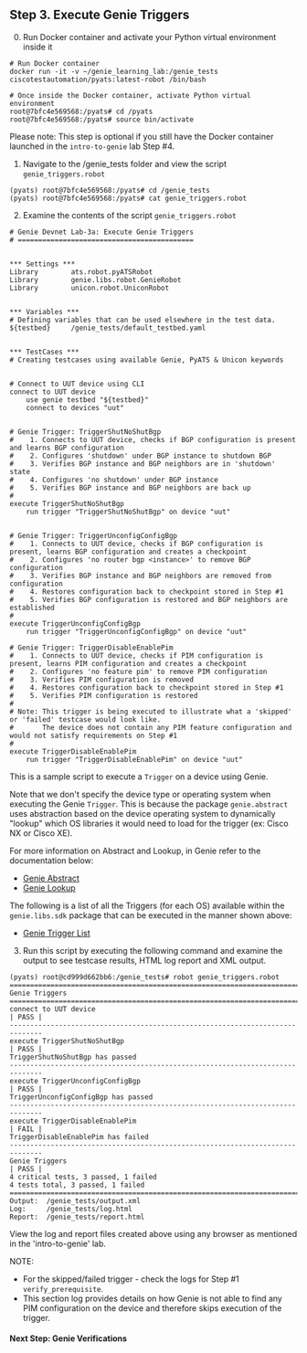 ## Step 3. Execute Genie Triggers


0. Run Docker container and activate your Python virtual environment inside it

```
# Run Docker container
docker run -it -v ~/genie_learning_lab:/genie_tests ciscotestautomation/pyats:latest-robot /bin/bash

# Once inside the Docker container, activate Python virtual environment
root@7bfc4e569568:/pyats# cd /pyats
root@7bfc4e569568:/pyats# source bin/activate
```

Please note: This step is optional if you still have the Docker container launched in the `intro-to-genie` lab Step #4.


1. Navigate to the /genie_tests folder and view the script `genie_triggers.robot`

```
(pyats) root@7bfc4e569568:/pyats# cd /genie_tests
(pyats) root@7bfc4e569568:/pyats# cat genie_triggers.robot
```


2. Examine the contents of the script `genie_triggers.robot`

```
# Genie Devnet Lab-3a: Execute Genie Triggers
# ===========================================


*** Settings ***
Library        ats.robot.pyATSRobot
Library        genie.libs.robot.GenieRobot
Library        unicon.robot.UniconRobot


*** Variables ***
# Defining variables that can be used elsewhere in the test data.
${testbed}     /genie_tests/default_testbed.yaml


*** TestCases ***
# Creating testcases using available Genie, PyATS & Unicon keywords


# Connect to UUT device using CLI
connect to UUT device
    use genie testbed "${testbed}"
    connect to devices "uut"


# Genie Trigger: TriggerShutNoShutBgp
#    1. Connects to UUT device, checks if BGP configuration is present and learns BGP configuration
#    2. Configures 'shutdown' under BGP instance to shutdown BGP
#    3. Verifies BGP instance and BGP neighbors are in 'shutdown' state
#    4. Configures 'no shutdown' under BGP instance
#    5. Verifies BGP instance and BGP neighbors are back up
#
execute TriggerShutNoShutBgp
    run trigger "TriggerShutNoShutBgp" on device "uut"


# Genie Trigger: TriggerUnconfigConfigBgp
#    1. Connects to UUT device, checks if BGP configuration is present, learns BGP configuration and creates a checkpoint
#    2. Configures 'no router bgp <instance>' to remove BGP configuration
#    3. Verifies BGP instance and BGP neighbors are removed from configuration
#    4. Restores configuration back to checkpoint stored in Step #1
#    5. Verifies BGP configuration is restored and BGP neighbors are established
#
execute TriggerUnconfigConfigBgp
    run trigger "TriggerUnconfigConfigBgp" on device "uut"

# Genie Trigger: TriggerDisableEnablePim
#    1. Connects to UUT device, checks if PIM configuration is present, learns PIM configuration and creates a checkpoint
#    2. Configures 'no feature pim' to remove PIM configuration
#    3. Verifies PIM configuration is removed
#    4. Restores configuration back to checkpoint stored in Step #1
#    5. Verifies PIM configuration is restored
#
# Note: This trigger is being executed to illustrate what a 'skipped' or 'failed' testcase would look like.
#		The device does not contain any PIM feature configuration and would not satisfy requirements on Step #1
#
execute TriggerDisableEnablePim
	run trigger "TriggerDisableEnablePim" on device "uut"
```

This is a sample script to execute a `Trigger` on a device using Genie.

Note that we don't specify the device type or operating system when executing the Genie `Trigger`. This is because the package `genie.abstract` uses abstraction based on the device operating system to dynamically "lookup" which OS libraries it would need to load for the trigger (ex: Cisco NX or Cisco XE).

For more information on Abstract and Lookup, in Genie refer to the documentation below:
- [Genie Abstract](https://pubhub.devnetcloud.com/media/pyats-packages/docs/abstract/introduction.html)
- [Genie Lookup](https://pubhub.devnetcloud.com/media/pyats-packages/docs/abstract/lookup_class.html)

The following is a list of all the Triggers (for each OS) available within the `genie.libs.sdk` package that can be executed in the manner shown above:
- [Genie Trigger List](https://pubhub.devnetcloud.com/media/pyats-packages/docs/genie/genie_libs/#/triggers)


3. Run this script by executing the following command and examine the output to see testcase results, HTML log report and XML output.

```
(pyats) root@cd999d662bb6:/genie_tests# robot genie_triggers.robot
==============================================================================
Genie Triggers
==============================================================================
connect to UUT device                                                 | PASS |
------------------------------------------------------------------------------
execute TriggerShutNoShutBgp                                          | PASS |
TriggerShutNoShutBgp has passed
------------------------------------------------------------------------------
execute TriggerUnconfigConfigBgp                                      | PASS |
TriggerUnconfigConfigBgp has passed
------------------------------------------------------------------------------
execute TriggerDisableEnablePim                                       | FAIL |
TriggerDisableEnablePim has failed
------------------------------------------------------------------------------
Genie Triggers                                                        | PASS |
4 critical tests, 3 passed, 1 failed
4 tests total, 3 passed, 1 failed
==============================================================================
Output:  /genie_tests/output.xml
Log:     /genie_tests/log.html
Report:  /genie_tests/report.html
```

View the log and report files created above using any browser as mentioned in the 'intro-to-genie' lab.

NOTE:
* For the skipped/failed trigger - check the logs for Step #1 `verify_prerequisite`.
* This section log provides details on how Genie is not able to find any PIM configuration on the device and therefore skips execution of the trigger.


#### Next Step: Genie Verifications

